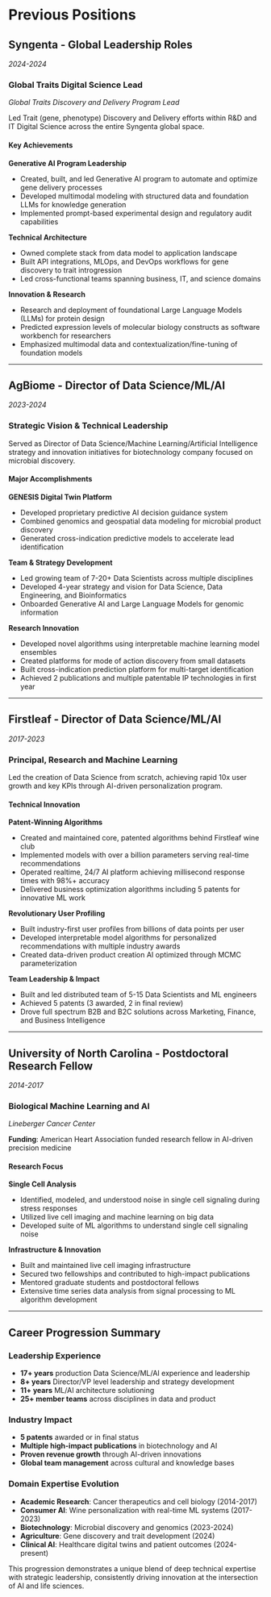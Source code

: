 # Previous Positions

## Syngenta - Global Leadership Roles
*2024-2024*

### Global Traits Digital Science Lead
*Global Traits Discovery and Delivery Program Lead*

Led Trait (gene, phenotype) Discovery and Delivery efforts within R&D and IT Digital Science across the entire Syngenta global space.

#### Key Achievements

**Generative AI Program Leadership**
- Created, built, and led Generative AI program to automate and optimize gene delivery processes
- Developed multimodal modeling with structured data and foundation LLMs for knowledge generation
- Implemented prompt-based experimental design and regulatory audit capabilities

**Technical Architecture**
- Owned complete stack from data model to application landscape
- Built API integrations, MLOps, and DevOps workflows for gene discovery to trait introgression
- Led cross-functional teams spanning business, IT, and science domains

**Innovation & Research**
- Research and deployment of foundational Large Language Models (LLMs) for protein design
- Predicted expression levels of molecular biology constructs as software workbench for researchers
- Emphasized multimodal data and contextualization/fine-tuning of foundation models

---

## AgBiome - Director of Data Science/ML/AI
*2023-2024*

### Strategic Vision & Technical Leadership

Served as Director of Data Science/Machine Learning/Artificial Intelligence strategy and innovation initiatives for biotechnology company focused on microbial discovery.

#### Major Accomplishments

**GENESIS Digital Twin Platform**
- Developed proprietary predictive AI decision guidance system
- Combined genomics and geospatial data modeling for microbial product discovery
- Generated cross-indication predictive models to accelerate lead identification

**Team & Strategy Development**
- Led growing team of 7-20+ Data Scientists across multiple disciplines
- Developed 4-year strategy and vision for Data Science, Data Engineering, and Bioinformatics
- Onboarded Generative AI and Large Language Models for genomic information

**Research Innovation**
- Developed novel algorithms using interpretable machine learning model ensembles
- Created platforms for mode of action discovery from small datasets
- Built cross-indication prediction platform for multi-target identification
- Achieved 2 publications and multiple patentable IP technologies in first year

---

## Firstleaf - Director of Data Science/ML/AI
*2017-2023*

### Principal, Research and Machine Learning

Led the creation of Data Science from scratch, achieving rapid 10x user growth and key KPIs through AI-driven personalization program.

#### Technical Innovation

**Patent-Winning Algorithms**
- Created and maintained core, patented algorithms behind Firstleaf wine club
- Implemented models with over a billion parameters serving real-time recommendations
- Operated realtime, 24/7 AI platform achieving millisecond response times with 98%+ accuracy
- Delivered business optimization algorithms including 5 patents for innovative ML work

**Revolutionary User Profiling**
- Built industry-first user profiles from billions of data points per user
- Developed interpretable model algorithms for personalized recommendations with multiple industry awards
- Created data-driven product creation AI optimized through MCMC parameterization

**Team Leadership & Impact**
- Built and led distributed team of 5-15 Data Scientists and ML engineers
- Achieved 5 patents (3 awarded, 2 in final review)
- Drove full spectrum B2B and B2C solutions across Marketing, Finance, and Business Intelligence

---

## University of North Carolina - Postdoctoral Research Fellow
*2014-2017*

### Biological Machine Learning and AI
*Lineberger Cancer Center*

**Funding**: American Heart Association funded research fellow in AI-driven precision medicine

#### Research Focus

**Single Cell Analysis**
- Identified, modeled, and understood noise in single cell signaling during stress responses
- Utilized live cell imaging and machine learning on big data
- Developed suite of ML algorithms to understand single cell signaling noise

**Infrastructure & Innovation**
- Built and maintained live cell imaging infrastructure
- Secured two fellowships and contributed to high-impact publications
- Mentored graduate students and postdoctoral fellows
- Extensive time series data analysis from signal processing to ML algorithm development

---

## Career Progression Summary

### Leadership Experience
- **17+ years** production Data Science/ML/AI experience and leadership
- **8+ years** Director/VP level leadership and strategy development
- **11+ years** ML/AI architecture solutioning
- **25+ member teams** across disciplines in data and product

### Industry Impact
- **5 patents** awarded or in final status
- **Multiple high-impact publications** in biotechnology and AI
- **Proven revenue growth** through AI-driven innovations
- **Global team management** across cultural and knowledge bases

### Domain Expertise Evolution
- **Academic Research**: Cancer therapeutics and cell biology (2014-2017)
- **Consumer AI**: Wine personalization with real-time ML systems (2017-2023)
- **Biotechnology**: Microbial discovery and genomics (2023-2024)
- **Agriculture**: Gene discovery and trait development (2024)
- **Clinical AI**: Healthcare digital twins and patient outcomes (2024-present)

This progression demonstrates a unique blend of deep technical expertise with strategic leadership, consistently driving innovation at the intersection of AI and life sciences.

